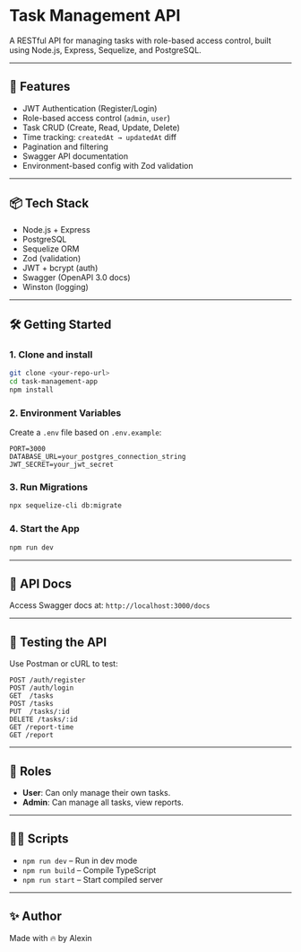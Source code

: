 # Task Management API

A RESTful API for managing tasks with role-based access control, built using Node.js, Express, Sequelize, and PostgreSQL.

---

## 🚀 Features

- JWT Authentication (Register/Login)
- Role-based access control (`admin`, `user`)
- Task CRUD (Create, Read, Update, Delete)
- Time tracking: `createdAt → updatedAt` diff
- Pagination and filtering
- Swagger API documentation
- Environment-based config with Zod validation

---

## 📦 Tech Stack

- Node.js + Express
- PostgreSQL
- Sequelize ORM
- Zod (validation)
- JWT + bcrypt (auth)
- Swagger (OpenAPI 3.0 docs)
- Winston (logging)

---

## 🛠️ Getting Started

### 1. Clone and install

```bash
git clone <your-repo-url>
cd task-management-app
npm install
````

### 2. Environment Variables

Create a `.env` file based on `.env.example`:

```env
PORT=3000
DATABASE_URL=your_postgres_connection_string
JWT_SECRET=your_jwt_secret
```

### 3. Run Migrations

```bash
npx sequelize-cli db:migrate
```

### 4. Start the App

```bash
npm run dev
```

---

## 📘 API Docs

Access Swagger docs at:
`http://localhost:3000/docs`

---

## 🧪 Testing the API

Use Postman or cURL to test:

```http
POST /auth/register
POST /auth/login
GET  /tasks
POST /tasks
PUT  /tasks/:id
DELETE /tasks/:id
GET /report-time
GET /report
```

---

## 🔐 Roles

- **User**: Can only manage their own tasks.
- **Admin**: Can manage all tasks, view reports.

---

## 👨‍🔧 Scripts

- `npm run dev` – Run in dev mode
- `npm run build` – Compile TypeScript
- `npm run start` – Start compiled server

---

## ✨ Author

Made with 🔥 by Alexin
